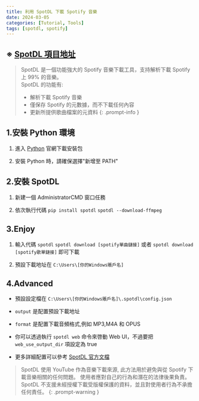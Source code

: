 ```yaml
---
title: 利用 SpotDL 下載 Spotify 音樂
date: 2024-03-05
categories: [Tutorial, Tools]
tags: [spotdl, spotify]
---
```


## ※ [SpotDL 項目地址](https://github.com/spotDL/spotify-downloader)

>SpotDL 是一個功能強大的 Spotify 音樂下載工具，支持解析下載 Spotify 上 99% 的音樂。  
>SpotDL 的功能有:
>
>- 解析下載 Spotify 音樂
>- 僅保存 Spotify 的元數據，而不下載任何內容
>- 更新所提供歌曲檔案的元資料
{: .prompt-info }

## 1.安裝 Python 環境

1. 進入 [Python](https://www.python.org/downloads/) 官網下載安裝包

2. 安裝 Python 時，請確保選擇"新增至 PATH"

## 2.安裝 SpotDL

1. 新建一個 AdministratorCMD 窗口任務

2. 依次執行代碼 `pip install spotdl` `spotdl --download-ffmpeg`

## 3.Enjoy

1. 輸入代碼 `spotdl` `spotdl download [spotify單曲鏈接]` 或者 `spotdl download [spotify歌單鏈接]` 即可下載

2. 預設下載地址在 ```C:\Users\[你的Windows賬戶名]```

## 4.Advanced

- 預設設定檔在 `C:\Users\[你的Windows賬戶名]\.spotdl\config.json`

- `output` 是配置預設下載地址

- `format` 是配置下載音頻格式,例如 MP3,M4A 和 OPUS

- 你可以透過執行 `spotdl web` 命令來啓動 Web UI，不過要把 `web_use_output_dir` 項設定為 true

- 更多詳細配置可以參考 [SpotDL 官方文檔](https://github.com/spotDL/spotify-downloader/blob/master/docs/usage.md)

>SpotDL 使用 YouTube 作為音樂下載來源, 此方法用於避免與從 Spotify 下載音樂相關的任何問題。
>使用者應對自己的行為和潛在的法律後果負責。 SpotDL 不支援未經授權下載受版權保護的資料，並且對使用者行為不承擔任何責任。
{: .prompt-warning }

